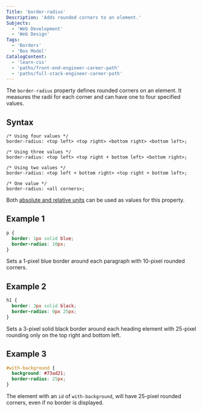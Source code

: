 ```yaml
---
Title: 'border-radius'
Description: 'Adds rounded corners to an element.'
Subjects:
  - 'Web Development'
  - 'Web Design'
Tags:
  - 'Borders'
  - 'Box Model'
CatalogContent:
  - 'learn-css'
  - 'paths/front-end-engineer-career-path'
  - 'paths/full-stack-engineer-career-path'
---
```


The `border-radius` property defines rounded corners on an element. It measures the radii for each corner and can have one to four specified values.

## Syntax

```pseudo
/* Using four values */
border-radius: <top left> <top right> <bottom right> <bottom left>;

/* Using three values */
border-radius: <top left> <top right + bottom left> <bottom right>;

/* Using two values */
border-radius: <top left + bottom right> <top right + bottom left>;

/* One value */
border-radius: <all corners>;
```

Both [absolute and relative units](https://www.codecademy.com/resources/docs/css/units) can be used as values for this property.

## Example 1

```css
p {
  border: 1px solid blue;
  border-radius: 10px;
}
```

Sets a 1-pixel blue border around each paragraph with 10-pixel rounded corners.

## Example 2

```css
h1 {
  border: 3px solid black;
  border-radius: 0px 25px;
}
```

Sets a 3-pixel solid black border around each heading element with 25-pixel rounding only on the top right and bottom left.

## Example 3

```css
#with-background {
  background: #73ad21;
  border-radius: 25px;
}
```

The element with an `id` of `with-background`, will have 25-pixel rounded corners, even if no border is displayed.
